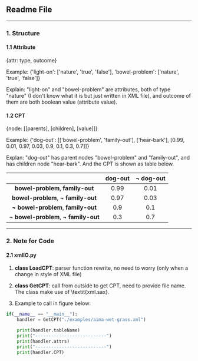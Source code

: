 ## Readme File

---
### 1. Structure
#### 1.1 Attribute
{attr: type, outcome\}

Example: 
{'light-on': ['nature', 'true', 'false'], 'bowel-problem': ['nature', 'true', 'false']}

Explain: 
"light-on" and "bowel-problem" are attributes, both of type "nature" (I don't know what it is but just written in XML file), and outcome of them are both boolean value (attribute value).

#### 1.2 CPT
{node: [[parents], [children], [value]]}

Example:
{'dog-out': [['bowel-problem', 'family-out'], ['hear-bark'], [0.99, 0.01, 0.97, 0.03, 0.9, 0.1, 0.3, 0.7]]}

Explan: 
"dog-out" has parent nodes "bowel-problem" and "family-out", and has children node "hear-bark". And the CPT is shown as table below.

||dog-out|$\neg$ dog-out|
|:---: |:---: |:---: |
|**bowel-problem**, **family-out**|0.99|0.01|
|**bowel-problem**, **$\neg$ family-out**|0.97|0.03|
|**$\neg$ bowel-problem**, **family-out**|0.9| 0.1|
|**$\neg$ bowel-problem**, **$\neg$ family-out**|0.3|0.7|

---
### 2. Note for Code
#### 2.1 xmlIO.py
1. **class LoadCPT**: parser function rewrite, no need to worry (only when a change in style of XML file)

2. **class GetCPT**: call from outside to get CPT, need to provide file name. The class make use of \textit{xml.sax}.
 
3. Example to call in figure below:
```python
if(__name__ == "__main__"):
    handler = GetCPT("./examples/aima-wet-grass.xml")

    print(handler.tableName)
    print("---------------------------")
    print(handler.attrs)
    print("---------------------------")
    print(handler.CPT)
```